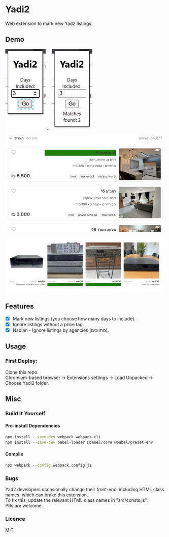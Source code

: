 # Yadi2

Web extension to mark new Yad2 listings.

## Demo

<img src="demo/Window.png"></img> ... 
<img src="demo/Window-Result.png"></img>

<img src="demo/Example-Nadlan.png" width="500"></img>

<img src="demo/Example-Gallery.png" width="500"></img>

## Features
- [x] Mark new listings (you choose how many days to include).
- [x] Ignore listings without a price tag. 
- [x] Nadlan - Ignore listings by agencies (מתווכים).

## Usage

### First Deploy:

Clone this repo.  
Chromium-based browser -> Extensions settings -> Load Unpacked -> Choose Yadi2 folder.


## Misc

### Build It Yourself

#### Pre-install Dependencies

``` sh
npm install --save-dev webpack webpack-cli
npm install --save-dev babel-loader @babel/core @babel/preset-env
```

#### Compile

``` sh
npx webpack --config webpack.config.js
```

### Bugs

Yad2 developers occasionally change their front-end, including HTML class names, which can brake this extension.  
To fix this, update the relevant HTML class names in "src/consts.js".  
PRs are welcome.

### Licence

MIT.